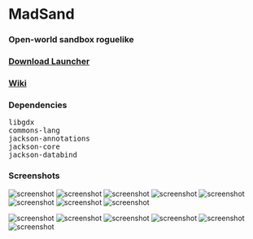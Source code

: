 # MadSand
### Open-world sandbox roguelike
### <a href="https://github.com/Hitonoriol/MadSand/releases/download/launcher/MadSandLauncher.jar">Download Launcher</a>
### <a href="https://github.com/Hitonoriol/MadSand/wiki">Wiki</a>


### Dependencies
<pre>
libgdx
commons-lang
jackson-annotations
jackson-core
jackson-databind
</pre>
### Screenshots
![screenshot](https://raw.githubusercontent.com/Hitonoriol/MadSand/master/screenshots/title%20screen.png)
![screenshot](https://raw.githubusercontent.com/Hitonoriol/MadSand/master/screenshots/big%20dungeon%20room.png)
![screenshot](https://raw.githubusercontent.com/Hitonoriol/MadSand/master/screenshots/desert.png)
![screenshot](https://raw.githubusercontent.com/Hitonoriol/MadSand/master/screenshots/dead%20lands.png)
![screenshot](https://raw.githubusercontent.com/Hitonoriol/MadSand/master/screenshots/snowy%20biome.png)
![screenshot](https://raw.githubusercontent.com/Hitonoriol/MadSand/master/screenshots/plains.png)
![screenshot](https://raw.githubusercontent.com/Hitonoriol/MadSand/master/screenshots/starting%20location.png)
![screenshot](https://raw.githubusercontent.com/Hitonoriol/MadSand/master/screenshots/inventory.png)

![screenshot](https://raw.githubusercontent.com/Hitonoriol/MadSand/master/screenshots/character%20creation.png)
![screenshot](https://raw.githubusercontent.com/Hitonoriol/MadSand/master/screenshots/trade%20ui.png)
![screenshot](https://raw.githubusercontent.com/Hitonoriol/MadSand/master/screenshots/equipment%20sidebar.png)
![screenshot](https://raw.githubusercontent.com/Hitonoriol/MadSand/master/screenshots/quest%20dialog.png)
![screenshot](https://raw.githubusercontent.com/Hitonoriol/MadSand/master/screenshots/crafting%20menu.png)
![screenshot](https://raw.githubusercontent.com/Hitonoriol/MadSand/master/screenshots/quest%20journal.png)